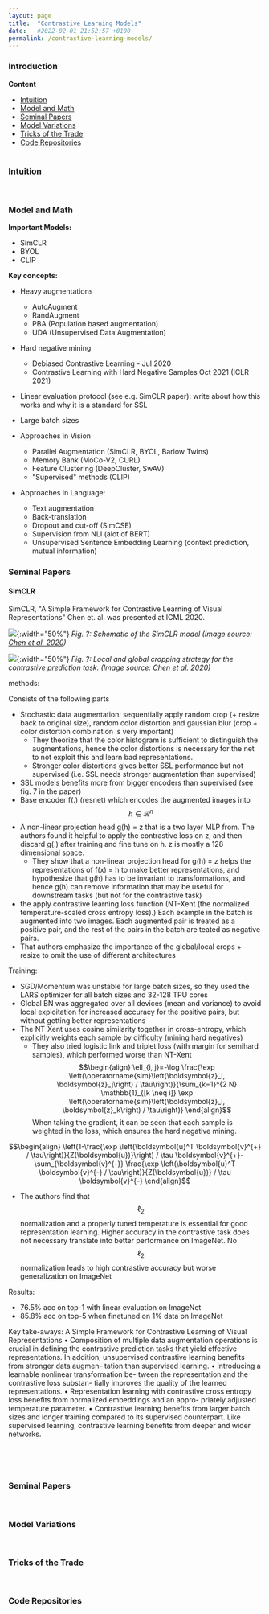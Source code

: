 ```yaml
---
layout: page
title:  "Contrastive Learning Models"
date:   #2022-02-01 21:52:57 +0100
permalink: /contrastive-learning-models/
---
```


### **Introduction**

**Content**
* [Intuition](#intuition)  
* [Model and Math](#model-and-math)  
* [Seminal Papers](#seminal-papers)  
* [Model Variations](#variations)  
* [Tricks of the Trade](#tricks-of-the-trade)  
* [Code Repositories](#code-repositories)  
&nbsp;

### **Intuition**<a name="#intuition"></a>
<!--- Your text here --->
&nbsp; 

### **Model and Math**<a name="#model-and-math"></a>
**Important Models:**
- SimCLR
- BYOL
- CLIP

**Key concepts:**
- Heavy augmentations
    - AutoAugment
    - RandAugment
    - PBA (Population based augmentation)
    - UDA (Unsupervised Data Augmentation)
- Hard negative mining 
    - Debiased Contrastive Learning - Jul 2020 
    - Contrastive Learning with Hard Negative Samples Oct 2021 (ICLR 2021)
- Linear evaluation protocol (see e.g. SimCLR paper): write about how this works and why it is a standard for SSL


- Large batch sizes
- Approaches in Vision
    - Parallel Augmentation (SimCLR, BYOL, Barlow Twins)
    - Memory Bank (MoCo-V2, CURL)
    - Feature Clustering (DeepCluster, SwAV)
    - "Supervised" methods (CLIP)
- Approaches in Language:
    - Text augmentation
    - Back-translation
    - Dropout and cut-off (SimCSE)
    - Supervision from NLI (alot of BERT)
    - Unsupervised Sentence Embedding Learning (context prediction, mutual information)

### **Seminal Papers**<a name="#seminal-papers"></a>
#### **SimCLR**
SimCLR, "A Simple Framework for Contrastive Learning of Visual Representations" Chen et. al. was presented at ICML 2020.

![](../images/contrastive_learning_models/SimCLR_framework.png){:width="50%"}
*Fig. ?: Schematic of the SimCLR model (Image source: [Chen et al. 2020](https://arxiv.org/abs/2002.05709))*

![](../images/contrastive_learning_models/SimCLR_global_local_crop.png){:width="50%"}
*Fig. ?: Local and global cropping strategy for the contrastive prediction task. (Image source: [Chen et al. 2020](https://arxiv.org/abs/2002.05709))*

methods:

Consists of the following parts 
- Stochastic data augmentation: sequentially apply random crop (+ resize back to original size), random color distortion and gaussian blur (crop + color distortion combination is very important)
    - They theorize that the color histogram is sufficient to distinguish the augmentations, hence the color distortions is necessary for the net to not exploit this and learn bad representations.
    - Stronger color distortions gives better SSL performance but not supervised (i.e. SSL needs stronger augmentation than supervised)
- SSL models benefits more from bigger encoders than supervised (see fig. 7 in the paper)  
- Base encoder f(.) (resnet) which encodes the augmented images into $$ h \in \mathcal{R}^n $$
- A non-linear projection  head g(h) = z that is a two layer MLP from. The authors found it helpful to apply the contrastive loss on z, and then discard g(.) after training and fine tune on h. z is mostly a 128 dimensional space.
    - They show that a non-linear projection head for g(h) = z helps the representations of f(x) = h to make better representations, and hypothesize that g(h) has to be invariant to transformations, and hence g(h) can remove information that may be useful for downstream tasks (but not for the contrastive task) 
- the apply contrastive learning loss function (NT-Xent (the normalized temperature-scaled cross entropy loss).) Each example in the batch is augmented into two images. Each augmented pair is treated as a positive pair, and the rest of the pairs in the batch are teated as negative pairs.
- That authors emphasize the importance of the global/local crops + resize to omit the use of different architectures 
<!-- More math from the paper could be used to describe this section -->

Training:
 - SGD/Momentum was unstable for large batch sizes, so they used the LARS optimizer for all batch sizes and 32-128 TPU cores
 - Global BN was aggregated over all devices (mean and variance) to avoid local exploitation for increased accuracy for the positive pairs, but without getting better representations
 - The NT-Xent uses cosine similarity together in cross-entropy, which explicitly weights each sample by difficulty (mining hard negatives)
    - They also tried logistic link and triplet loss (with margin for semihard samples), which performed worse than NT-Xent
$$\begin{align}
\ell_{i, j}=-\log \frac{\exp \left(\operatorname{sim}\left(\boldsymbol{z}_i, \boldsymbol{z}_j\right) / \tau\right)}{\sum_{k=1}^{2 N} \mathbb{1}_{[k \neq i]} \exp \left(\operatorname{sim}\left(\boldsymbol{z}_i, \boldsymbol{z}_k\right) / \tau\right)}
\end{align}$$
When taking the gradient, it can be seen that each sample is weighted in the loss, which ensures the hard negative mining.

$$\begin{align}
\left(1-\frac{\exp \left(\boldsymbol{u}^T \boldsymbol{v}^{+} / \tau\right)}{Z(\boldsymbol{u})}\right) / \tau \boldsymbol{v}^{+}-\sum_{\boldsymbol{v}^{-}} \frac{\exp \left(\boldsymbol{u}^T \boldsymbol{v}^{-} / \tau\right)}{Z(\boldsymbol{u})} / \tau \boldsymbol{v}^{-}
\end{align}$$

- The authors find that $$ \ell_2 $$ normalization and a properly tuned temperature is essential for good representation learning. Higher accuracy in the contrastive task does not necessary translate into better performance on ImageNet. No $$ \ell_2 $$ normalization leads to high contrastive accuracy but worse generalization on ImageNet 



Results:
 - 76.5% acc on top-1 with linear evaluation on ImageNet 
 - 85.8% acc on top-5 when finetuned on 1% data on ImageNet 





Key take-aways:
A Simple Framework for Contrastive Learning of Visual Representations
• Composition of multiple data augmentation operations
is crucial in defining the contrastive prediction tasks that
yield effective representations. In addition, unsupervised
contrastive learning benefits from stronger data augmen-
tation than supervised learning.
• Introducing a learnable nonlinear transformation be-
tween the representation and the contrastive loss substan-
tially improves the quality of the learned representations.
• Representation learning with contrastive cross entropy
loss benefits from normalized embeddings and an appro-
priately adjusted temperature parameter.
• Contrastive learning benefits from larger batch sizes and
longer training compared to its supervised counterpart.
Like supervised learning, contrastive learning benefits
from deeper and wider networks.



&nbsp;


&nbsp;

### **Seminal Papers**<a name="#seminal-papers"></a>
&nbsp;

### **Model Variations**<a name="#variations"></a>
&nbsp;

### **Tricks of the Trade**<a name="#tricks-of-the-trade"></a>
&nbsp;

<!-- 
TODO:
 - Understanding the debiasing from lil-log 
 -->


### **Code Repositories**<a name="#code-repositories"></a>



